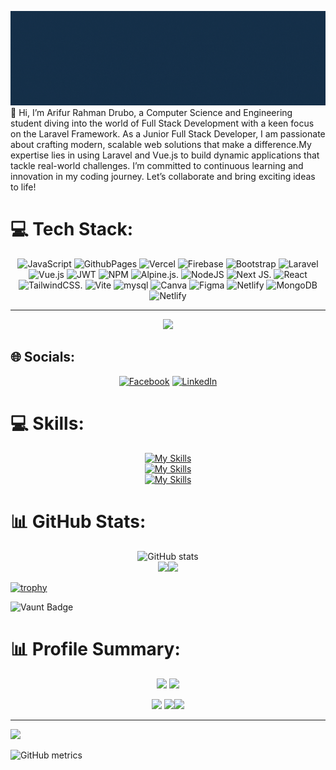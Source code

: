 
![Banner Image](https://github.com/ArifurRahmanDrubo/ArifurRahmanDrubo/blob/main/banner.gif)
👋 Hi, I’m Arifur Rahman Drubo, a Computer Science and Engineering student diving into the world of Full Stack Development with a keen focus on the Laravel Framework. As a Junior Full Stack Developer, I am passionate about crafting modern, scalable web solutions that make a difference.My expertise lies in using Laravel and Vue.js to build dynamic applications that tackle real-world challenges. I’m committed to continuous learning and innovation in my coding journey. Let’s collaborate and bring exciting ideas to life!

 # 💻 Tech Stack:

<div align="center">

![JavaScript](https://img.shields.io/badge/javascript-%23323330.svg?style=for-the-badge&logo=javascript&logoColor=%23F7DF1E) ![GithubPages](https://img.shields.io/badge/github%20pages-121013?style=for-the-badge&logo=github&logoColor=white) ![Vercel](https://img.shields.io/badge/vercel-%23000000.svg?style=for-the-badge&logo=vercel&logoColor=white) ![Firebase](https://img.shields.io/badge/firebase-%23039BE5.svg?style=for-the-badge&logo=firebase) ![Bootstrap](https://img.shields.io/badge/bootstrap-%238511FA.svg?style=for-the-badge&logo=bootstrap&logoColor=white) ![Laravel](https://img.shields.io/badge/laravel-5A0EF8?style=for-the-badge&logo=laravel&logoColor=white) ![Vue.js](https://img.shields.io/badge/vue.js-%23404d59.svg?style=for-the-badge&logo=vue.js&logoColor=%2361DAFB) ![JWT](https://img.shields.io/badge/JWT-black?style=for-the-badge&logo=JSON%20web%20tokens) ![NPM](https://img.shields.io/badge/NPM-%23CB3837.svg?style=for-the-badge&logo=npm&logoColor=white) ![Alpine.js](https://img.shields.io/badge/alpine-%23323330.svg?style=for-the-badge&logo=alpine.js&logoColor=%BBDEAD). ![NodeJS](https://img.shields.io/badge/node.js-6DA55F?style=for-the-badge&logo=node.js&logoColor=white) ![Next JS](https://img.shields.io/badge/Next-black?style=for-the-badge&logo=next.js&logoColor=white). ![React](https://img.shields.io/badge/react-%2320232a.svg?style=for-the-badge&logo=react&logoColor=%2361DAFB) ![TailwindCSS](https://img.shields.io/badge/tailwindcss-%2338B2AC.svg?style=for-the-badge&logo=tailwind-css&logoColor=white). ![Vite](https://img.shields.io/badge/vite-%23646CFF.svg?style=for-the-badge&logo=vite&logoColor=white) ![mysql](https://img.shields.io/badge/mysql-039BE5?style=for-the-badge&logo=mysql&logoColor=white) ![Canva](https://img.shields.io/badge/Canva-%2300C4CC.svg?style=for-the-badge&logo=Canva&logoColor=white) ![Figma](https://img.shields.io/badge/figma-%23F24E1E.svg?style=for-the-badge&logo=figma&logoColor=white) ![Netlify](https://img.shields.io/badge/netlify-%23000000.svg?style=for-the-badge&logo=netlify&logoColor=#00C7B7) ![MongoDB](https://img.shields.io/badge/MongoDB-%234ea94b.svg?style=for-the-badge&logo=mongodb&logoColor=white) ![Netlify](https://img.shields.io/badge/netlify-%23000000.svg?style=for-the-badge&logo=netlify&logoColor=#00C7B7)

---
[![](https://visitcount.itsvg.in/api?id=arifurrahmandrubo&icon=0&color=0)](https://visitcount.itsvg.in)

 
</div>

## 🌐 Socials:
<div align="center">

 [![Facebook](https://img.shields.io/badge/Facebook-%231877F2.svg?logo=Facebook&logoColor=white)](https://facebook.com/ArifurRahmanDrubo) [![LinkedIn](https://img.shields.io/badge/LinkedIn-%230077B5.svg?logo=linkedin&logoColor=white)](https://linkedin.com/in/in/ArifurRahmanDrubo)  

</div>

# 💻 Skills:

<div align="center">

[![My Skills](https://skillicons.dev/icons?i=github,netlify,mongodb,visualstudio)](https://skillicons.dev) 
</br>
[![My Skills](https://skillicons.dev/icons?i=laravel,vue,mysql,react)](https://skillicons.dev) 
</br>
[![My Skills](https://skillicons.dev/icons?i=html,tailwind,css,js)](https://skillicons.dev) 

</div>

# 📊 GitHub Stats:


<div align="center">
 
 ![GitHub stats](https://github-readme-stats.vercel.app/api?username=arifurrahmandrubo&theme=dark&hide_border&show_icons=true&count_private=true) 
</br>
![](https://github-readme-streak-stats.herokuapp.com/?user=arifurrahmandrubo&theme=dark&hide_border=false)![](https://github-readme-stats.vercel.app/api/top-langs/?username=arifurrahmandrubo&theme=dark&hide_border=false&include_all_commits=false&count_private=false&layout=compact)

</div>



[![trophy](https://github-profile-trophy.vercel.app/?username=ArifurRahmanDrubo)](https://github.com/ryo-ma/github-profile-trophy)

![Vaunt Badge](https://api.vaunt.dev/v1/github/entities/ArifurRahmanDrubo/contributions?format=svg&private=true)  



# 📊 Profile Summary:


<div align="center">

![](http://github-profile-summary-cards.vercel.app/api/cards/repos-per-language?username=arifurrahmandrubo&theme=aura_dark)
![](http://github-profile-summary-cards.vercel.app/api/cards/most-commit-language?username=arifurrahmandrubo&theme=aura_dark)
 
</div>




<div align="center">

![](http://github-profile-summary-cards.vercel.app/api/cards/stats?username=arifurrahmandrubo&theme=aura_dark)
![](http://github-profile-summary-cards.vercel.app/api/cards/productive-time?username=arifurrahmandrubo&theme=aura_dark&utcOffset=8)![](http://github-profile-summary-cards.vercel.app/api/cards/profile-details?username=arifurrahmandrubo&theme=aura_dark)
 
</div>


---
[![](https://visitcount.itsvg.in/api?id=arifurrahmandrubo&icon=0&color=0)](https://visitcount.itsvg.in)

![GitHub metrics](https://metrics.lecoq.io/ArifurRahmanDrubo)  










